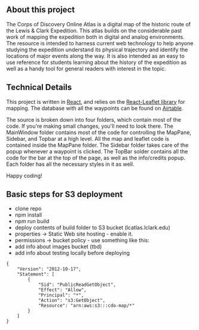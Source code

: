 ## About this project
The Corps of Discovery Online Atlas is a digital map of the historic route of
the Lewis & Clark Expedition. This atlas builds on the considerable past work of
mapping the expedition both in digital and analog environments. The resource is
intended to harness current web technology to help anyone studying the
expedition understand its physical trajectory and identify the locations of
major events along the way. It is also intended as an easy to use reference for
students learning about the history of the expedition as well as a handy tool
for general readers with interest in the topic.

## Technical Details
This project is written in [React](https://reactjs.org), and relies on the [React-Leaflet library](https://react-leaflet.js.org) for mapping. The database with all the waypoints can be found on [Airtable](https://airtable.com/appNr9GTJe3BAOfph/api/docs#curl/introduction).

The source is broken down into four folders, which contain most of the code. If you're making small changes, you'll need to look there.
The MainWindow folder contains most of the code for controlling the MapPane, Sidebar, and Topbar at a high level. All the map and leaflet code is contained inside the MapPane folder.
The Sidebar folder takes care of the popup whenever a waypoint is clicked.
The TopBar solder contains all the code for the bar at the top of the page, as well as the info/credits popup.
Each folder has all the necessary styles in it as well.

Happy coding!

## Basic steps for S3 deployment
* clone repo
* npm install
* npm run build
* deploy contents of build folder to S3 bucket (lcatlas.lclark.edu)
* properties -> Static Web site hosting - enable it.
* permissions -> bucket policy - use something like this:
* add info about images bucket (tbd)
* add info about testing locally before deploying
```
{
    "Version": "2012-10-17",
    "Statement": [
        {
            "Sid": "PublicReadGetObject",
            "Effect": "Allow",
            "Principal": "*",
            "Action": "s3:GetObject",
            "Resource": "arn:aws:s3:::cdo-map/*"
        }
    ]
}
```
